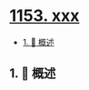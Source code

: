 # [1153. xxx](https://github.com/Tdahuyou/TNotes.leetcode/tree/main/notes/1153.%20xxx)

<!-- region:toc -->

- [1. 📝 概述](#1--概述)

<!-- endregion:toc -->

## 1. 📝 概述
